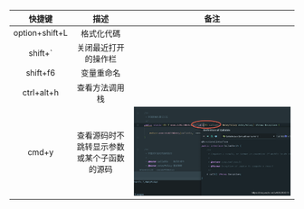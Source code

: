 |     快捷键     |                    描述                    | 备注  |
| :------------: | :----------------------------------------: | :---: |
| option+shift+L |                 格式化代碼                 |       |
|    shift+`     |            关闭最近打开的操作栏            |       |
|    shift+f6    |                 变量重命名                 |       |
|   ctrl+alt+h   |               查看方法调用栈               |       |
|     cmd+y      | 查看源码时不跳转显示参数或某个子函数的源码 | ![a1] |

[a1]: ../../../image/技术总结/AS-shortKeyboard/codeInOneWindow.png
